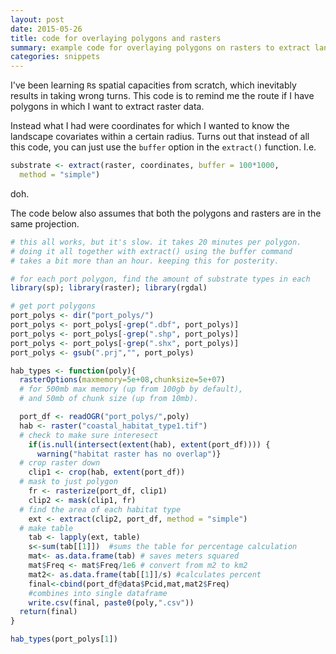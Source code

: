 ```yaml
---
layout: post
date: 2015-05-26
title: code for overlaying polygons and rasters
summary: example code for overlaying polygons on rasters to extract landscape covariates
categories: snippets
---
```


I've been learning `R`s spatial capacities from scratch, which inevitably results in taking wrong turns. This code is to remind me the route if I have polygons in which I want to extract raster data.

Instead what I had were coordinates for which I wanted to know the landscape covariates within a certain radius. Turns out that instead of all this code, you can just use the `buffer` option in the `extract()` function. I.e.

```r
substrate <- extract(raster, coordinates, buffer = 100*1000,
  method = "simple")
```

doh.

The code below also assumes that both the polygons and rasters are in the same projection.

```r
# this all works, but it's slow. it takes 20 minutes per polygon.
# doing it all together with extract() using the buffer command
# takes a bit more than an hour. keeping this for posterity.

# for each port polygon, find the amount of substrate types in each
library(sp); library(raster); library(rgdal)

# get port polygons
port_polys <- dir("port_polys/")
port_polys <- port_polys[-grep(".dbf", port_polys)]
port_polys <- port_polys[-grep(".shp", port_polys)]
port_polys <- port_polys[-grep(".shx", port_polys)]
port_polys <- gsub(".prj","", port_polys)

hab_types <- function(poly){
  rasterOptions(maxmemory=5e+08,chunksize=5e+07)
  # for 500mb max memory (up from 100gb by default),
  # and 50mb of chunk size (up from 10mb).

  port_df <- readOGR("port_polys/",poly)
  hab <- raster("coastal_habitat_type1.tif")
  # check to make sure interesect
    if(is.null(intersect(extent(hab), extent(port_df)))) {
      warning("habitat raster has no overlap")}
  # crop raster down
    clip1 <- crop(hab, extent(port_df))
  # mask to just polygon
    fr <- rasterize(port_df, clip1)
    clip2 <- mask(clip1, fr)
  # find the area of each habitat type
    ext <- extract(clip2, port_df, method = "simple")
  # make table
    tab <- lapply(ext, table)
    s<-sum(tab[[1]])  #sums the table for percentage calculation
    mat<- as.data.frame(tab) # saves meters squared
    mat$Freq <- mat$Freq/1e6 # convert from m2 to km2
    mat2<- as.data.frame(tab[[1]]/s) #calculates percent
    final<-cbind(port_df@data$Pcid,mat,mat2$Freq)
    #combines into single dataframe
    write.csv(final, paste0(poly,".csv"))
  return(final)
}

hab_types(port_polys[1])
```
